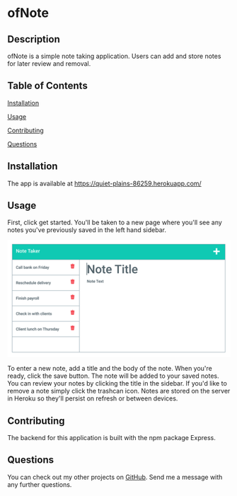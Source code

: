 # ofNote

## Description

ofNote is a simple note taking application. Users can add and store notes for later review and removal.

## Table of Contents

[Installation](#installation)

[Usage](#usage)

[Contributing](#contributing)

[Questions](#questions)

## Installation
The app is available at https://quiet-plains-86259.herokuapp.com/

## Usage
First, click get started. You'll be taken to a new page where you'll see any notes you've previously saved in the left hand sidebar. 

![ofNote screenshot](ofNote-screenshot.png)

To enter a new note, add a title and the body of the note. When you're ready, click the save button. The note will be added to your saved notes. You can review your notes by clicking the title in the sidebar. If you'd like to remove a note simply click the trashcan icon. Notes are stored on the server in Heroku so they'll persist on refresh or between devices.

## Contributing
The backend for this application is built with the npm package Express.

## Questions
You can check out my other projects on [GitHub](https://www.github.com/soundproofboot). Send me a message with any further questions.